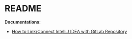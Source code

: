 # README
**Documentations:**
- [How to Link/Connect IntelliJ IDEA with GitLab Repository](https://docs.google.com/document/d/1iqtvWJLn_62b_lxkcoDhkOxQTpw2RgG2koyFkgRgp1c/edit?usp=sharing)

